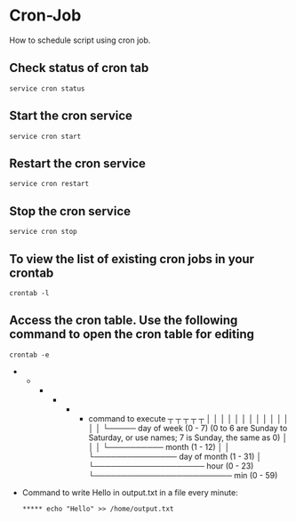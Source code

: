# Cron-Job
How to schedule script using cron job.

## Check status of cron tab
    service cron status
    
## Start the cron service
    service cron start
    
## Restart the cron service
    service cron restart
  
## Stop the cron service
    service cron stop

## To view the list of existing cron jobs in your crontab
    crontab -l

## Access the cron table. Use the following command to open the cron table for editing
    crontab -e

-  * * * * *  command to execute
   ┬ ┬ ┬ ┬ ┬
   │ │ │ │ │
   │ │ │ │ │
   │ │ │ │ └───── day of week (0 - 7) (0 to 6 are Sunday to Saturday, or use names; 7 is Sunday, the same as 0)
   │ │ │ └────────── month (1 - 12)
   │ │ └─────────────── day of month (1 - 31)
   │ └──────────────────── hour (0 - 23)
   └───────────────────────── min (0 - 59)

- Command to write Hello in output.txt in a file every minute:

      ***** echo "Hello" >> /home/output.txt
